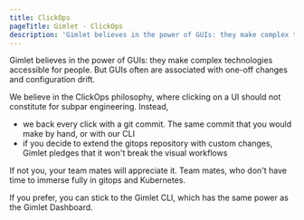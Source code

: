 ```yaml
---
title: ClickOps
pageTitle: Gimlet - ClickOps
description: 'Gimlet believes in the power of GUIs: they make complex technologies accessible for people. But GUIs often are associated with one-off changes and configuration drift.'
---
```


Gimlet believes in the power of GUIs: they make complex technologies accessible for people. But GUIs often are associated with one-off changes and configuration drift.

We believe in the ClickOps philosophy, where clicking on a UI should not constitute for subpar engineering. Instead,

- we back every click with a git commit. The same commit that you would make by hand, or with our CLI
- if you decide to extend the gitops repository with custom changes, Gimlet pledges that it won't break the visual workflows

If not you, your team mates will appreciate it. Team mates, who don't have time to immerse fully in gitops and Kubernetes.

If you prefer, you can stick to the Gimlet CLI, which has the same power as the Gimlet Dashboard.

